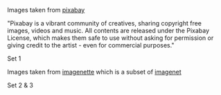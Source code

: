 Images taken from [pixabay](https://pixabay.com)

"Pixabay is a vibrant community of creatives, sharing copyright free images, videos and music. All contents are released under the Pixabay License, which makes them safe to use without asking for permission or giving credit to the artist - even for commercial purposes."

Set 1

Images taken from [imagenette](https://github.com/fastai/imagenette) which is
a subset of [imagenet](https://www.image-net.org/)

Set 2 & 3
